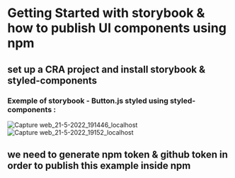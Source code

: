 # Getting Started with storybook & how to publish UI components using npm

## set up a CRA project and install storybook & styled-components

### Exemple of storybook - Button.js styled using styled-components : 

![Capture web_21-5-2022_191446_localhost](https://user-images.githubusercontent.com/28273297/169664634-43903bea-5320-407b-8da2-a51411bfb017.jpeg)
![Capture web_21-5-2022_19152_localhost](https://user-images.githubusercontent.com/28273297/169664636-0914db56-c8df-4929-a80a-351a0a6b189d.jpeg)

## we need to generate npm token & github token in order to publish this example inside npm
